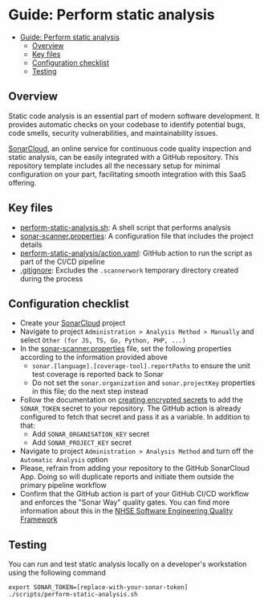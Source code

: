 # Guide: Perform static analysis

- [Guide: Perform static analysis](#guide-perform-static-analysis)
  - [Overview](#overview)
  - [Key files](#key-files)
  - [Configuration checklist](#configuration-checklist)
  - [Testing](#testing)

## Overview

Static code analysis is an essential part of modern software development. It provides automatic checks on your codebase to identify potential bugs, code smells, security vulnerabilities, and maintainability issues.

[SonarCloud](https://sonarcloud.io), an online service for continuous code quality inspection and static analysis, can be easily integrated with a GitHub repository. This repository template includes all the necessary setup for minimal configuration on your part, facilitating smooth integration with this SaaS offering.

## Key files

- [perform-static-analysis.sh](../../scripts/reports/perform-static-analysis.sh): A shell script that performs analysis
- [sonar-scanner.properties](../../scripts/config/sonar-scanner.properties): A configuration file that includes the project details
- [perform-static-analysis/action.yaml](../../.github/actions/perform-static-analysis/action.yaml): GitHub action to run the script as part of the CI/CD pipeline
- [.gitignore](../../.gitignore): Excludes the `.scannerwork` temporary directory created during the process

## Configuration checklist

- Create your [SonarCloud](https://sonarcloud.io) project
- Navigate to project `Administration > Analysis Method > Manually` and select `Other (for JS, TS, Go, Python, PHP, ...)`
- In the [sonar-scanner.properties](../../scripts/config/sonar-scanner.properties) file, set the following properties according to the information provided above
  - `sonar.[language].[coverage-tool].reportPaths` to ensure the unit test coverage is reported back to Sonar
  - Do not set the `sonar.organization` and `sonar.projectKey` properties in this file; do the next step instead
- Follow the documentation on [creating encrypted secrets](https://docs.github.com/en/actions/security-guides/encrypted-secrets) to add the `SONAR_TOKEN` secret to your repository. The GitHub action is already configured to fetch that secret and pass it as a variable. In addition to that:
  - Add `SONAR_ORGANISATION_KEY` secret
  - Add `SONAR_PROJECT_KEY` secret
- Navigate to project `Administration > Analysis Method` and turn off the `Automatic Analysis` option
- Please, refrain from adding your repository to the GitHub SonarCloud App. Doing so will duplicate reports and initiate them outside the primary pipeline workflow
- Confirm that the GitHub action is part of your GitHub CI/CD workflow and enforces the "Sonar Way" quality gates. You can find more information about this in the [NHSE Software Engineering Quality Framework](https://github.com/NHSDigital/software-engineering-quality-framework/blob/main/tools/sonarqube.md)

## Testing

You can run and test static analysis locally on a developer's workstation using the following command

```shell
export SONAR_TOKEN=[replace-with-your-sonar-token]
./scripts/perform-static-analysis.sh
```
